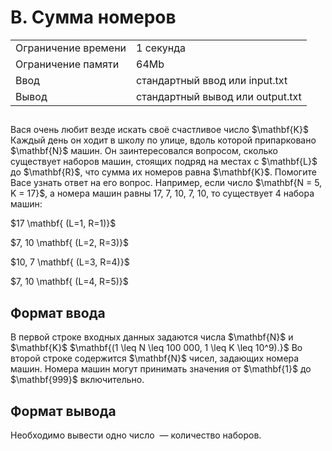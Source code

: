 <div class="problem-statement">
   <div class="header">
      <h1 class="title">B. Сумма номеров</h1>
      <table>
         <tr class="time-limit">
            <td class="property-title">Ограничение времени</td>
            <td>1&nbsp;секунда</td>
         </tr>
         <tr class="memory-limit">
            <td class="property-title">Ограничение памяти</td>
            <td>64Mb</td>
         </tr>
         <tr class="input-file">
            <td class="property-title">Ввод</td>
            <td colspan="1">стандартный ввод или input.txt</td>
         </tr>
         <tr class="output-file">
            <td class="property-title">Вывод</td>
            <td colspan="1">стандартный вывод или output.txt</td>
         </tr>
      </table>
   </div>
   <h2></h2>
   <div class="legend"> Вася очень любит везде искать своё счастливое число $\mathbf{K}$
      Каждый день он ходит в школу по улице, вдоль которой припарковано $\mathbf{N}$ машин. Он заинтересовался вопросом, сколько существует наборов машин, стоящих подряд на местах с $\mathbf{L}$ до $\mathbf{R}$, что сумма их номеров равна $\mathbf{K}$.
      Помогите Васе узнать ответ на его вопрос.
      Например, если число $\mathbf{N = 5, K = 17}$, а номера машин равны 17, 7, 10, 7, 10, то существует 4 набора машин:
      <p>$17 \mathbf{ (L=1, R=1)}$</p>
      <p>$7, 10 \mathbf{ (L=2, R=3)}$</p>
      <p>$10, 7 \mathbf{ (L=3, R=4)}$</p>
      <p>$7, 10 \mathbf{ (L=4, R=5)}$</p>

   </div>
   <h2>Формат ввода</h2>
   <div class="input-specification"> В первой строке входных данных задаются числа $\mathbf{N}$ и $\mathbf{K}$ $\mathbf{(1 \leq N \leq 100 000, 1 \leq K \leq 10^9).}$
      Во второй строке содержится $\mathbf{N}$ чисел, задающих номера машин. Номера машин могут принимать значения от $\mathbf{1}$ до $\mathbf{999}$ включительно.

   </div>
   <h2>Формат вывода</h2>
   <div class="output-specification"> Необходимо вывести одно число &nbsp;— количество наборов. </div>
